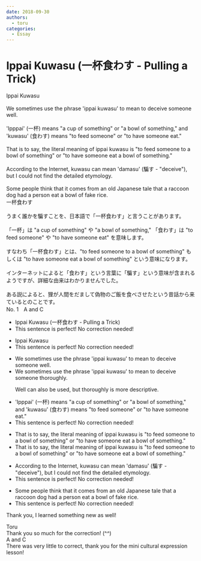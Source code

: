 ```yaml
---
date: 2018-09-30
authors:
  - toru
categories:
  - Essay
---
```


<h1 id="subject_show">Ippai Kuwasu (一杯食わす - Pulling a Trick)</h1>
<div class="date" hidden>Sep 30, 2018 19:49</div>
<div id="post"><div id="body_show_ori">
Ippai Kuwasu<br/><br/>We sometimes use the phrase 'ippai kuwasu' to mean to deceive someone well.<br/><br/>'Ipppai' (一杯) means "a cup of something" or "a bowl of something," and 'kuwasu' (食わす) means "to feed someone" or "to have someone eat." <br/><br/>That is to say, the literal meaning of ippai kuwasu is "to feed someone to a bowl of something" or "to have someone eat a bowl of something."<br/><br/>According to the Internet, kuwasu can mean 'damasu' (騙す - "deceive"), but I could not find the detailed etymology.<br/><br/>Some people think that it comes from an old Japanese tale that a raccoon dog had a person eat a bowl of fake rice.
</div></div>

<!-- more -->

<div id="post_ja"><div id="body_show_mo">
一杯食わす<br/><br/>うまく誰かを騙すことを、日本語で「一杯食わす」と言うことがあります。<br/><br/>「一杯」は "a cup of something" や "a bowl of something," 「食わす」は "to feed someone" や "to have someone eat" を意味します。<br/><br/>すなわち「一杯食わす」とは、"to feed someone to a bowl of something" もしくは "to have someone eat a bowl of something" という意味になります。<br/><br/>インターネットによると「食わす」という言葉に「騙す」という意味が含まれるようですが、詳細な由来はわかりませんでした。<br/><br/>ある説によると、狸が人間をだまして偽物のご飯を食べさせたという昔話から来ているとのことです。
</div></div>
<div id="block"><div class="first_name"> No. 1　<span class="just_name">A and C</span></div><div id="block2">
<ul class="correction_field">
<li class="incorrect">Ippai Kuwasu (一杯食わす - Pulling a Trick)</li>
<li class="corrected perfect">This sentence is perfect! No correction needed!</li>
</ul>
<ul class="correction_field">
<li class="incorrect">Ippai Kuwasu</li>
<li class="corrected perfect">This sentence is perfect! No correction needed!</li>
</ul>
<ul class="correction_field">
<li class="incorrect">We sometimes use the phrase 'ippai kuwasu' to mean to deceive someone well.</li>
<li class="corrected correct">
We sometimes use the phrase 'ippai kuwasu' to mean to deceive someone <span class="f_red">thoroughly</span>.
<p class="correction_comment">Well can also be used, but thoroughly is more descriptive.</p>
</li>
</ul>
<ul class="correction_field">
<li class="incorrect">'Ipppai' (一杯) means "a cup of something" or "a bowl of something," and 'kuwasu' (食わす) means "to feed someone" or "to have someone eat." </li>
<li class="corrected perfect">This sentence is perfect! No correction needed!</li>
</ul>
<ul class="correction_field">
<li class="incorrect">That is to say, the literal meaning of ippai kuwasu is "to feed someone to a bowl of something" or "to have someone eat a bowl of something."</li>
<li class="corrected correct">
That is to say, the literal meaning of ippai kuwasu is "to feed someone <span class="sline">to </span>a bowl of something" or "to have someone eat a bowl of something."
</li>
</ul>
<ul class="correction_field">
<li class="incorrect">According to the Internet, kuwasu can mean 'damasu' (騙す - "deceive"), but I could not find the detailed etymology.</li>
<li class="corrected perfect">This sentence is perfect! No correction needed!</li>
</ul>
<ul class="correction_field">
<li class="incorrect">Some people think that it comes from an old Japanese tale that a raccoon dog had a person eat a bowl of fake rice.</li>
<li class="corrected perfect">This sentence is perfect! No correction needed!</li>
</ul>
<p class="comment_small">
 Thank you, I learned something new as well!
</p>

</div><div class="name"><span class="just_name">Toru</span><br>
Thank you so much for the correction! (^^)
</div>
<div class="name"><span class="just_name">A and C</span><br>
There was very little to correct, thank you for the mini cultural expression lesson!
</div>
</div>
